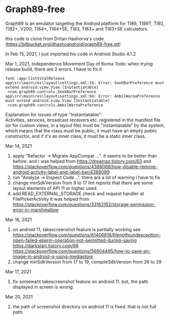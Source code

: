 # Graph89-free

Graph89 is an emulator targeting the Android platform for TI89, TI89T, TI92, TI92+, V200, TI84+, TI84+SE, TI83, TI83+ and TI83+SE calculators.

this code is clone from Dritan Hashorva's code.
(https://bitbucket.org/dhashoandroid/graph89-free.git)

In Feb 15, 2021, 
I just imported his code in Android Studio 4.1.2

Mar 1, 2021, Independence Movement Day of Korea
Todo: when trying release build, there are 2 errors.
 I have to fix it

	Task :app:lintVitalRelease
	app\src\main\res\layout\settings.xml:16: Error: SeekBarPreference must extend android.view.View [Instantiatable]  
	 <com.graph89.controls.SeekBarPreference
	app\src\main\res\layout\settings.xml:94: Error: AmbilWarnaPreference must extend android.view.View [Instantiatable]  
	 <com.graph89.controls.AmbilWarnaPreference
	      
Explanation for issues of type "Instantiatable":  
    Activities, services, broadcast receivers etc. registered in the manifest file (or for custom views, in a layout file) must be "instantiatable" by the system, which means that the class must be public, it must have an empty public constructor, and if it's an inner class, it must be a static inner class.

Mar 14, 2021
 1. apply "Refactor -> Migrate AppCompat ...".
   it seems to be better than before.
   and I was helped from
   https://dreamaz.tistory.com/63 and
   https://stackoverflow.com/questions/4388068/how-disable-remove-android-activity-label-and-label-bar/4388099
 2. run "Analyze -> Inspect Code...".
   there are a lot of warning I have to fix
 3. change minSdkVersion from 9 to 17
   lint reports that there are some layout elements of API 11 or higher used.
 4. add READ_EXTERNAL_STORAGE check and request handler at FilePickerActivity
   It was helped from https://stackoverflow.com/questions/33162152/storage-permission-error-in-marshmallow

 Mar 16, 2021
 1. on android 11, takescreenshot feature is partially working
  see https://stackoverflow.com/questions/61406818/filenotfoundexception-open-failed-eperm-operation-not-permitted-during-saving
      https://darkstart.tistory.com/66
      https://stackoverflow.com/questions/56904485/how-to-save-an-image-in-android-q-using-mediastore
 2. change minSdkVersion from 17 to 19, compileSdkVersion from 26 to 29

Mar 17, 2021
 1. fix somewaht takescreenshot feature on android 11.
  but, the path displayed in screen is wrong.
  
Mar 20, 2021
 1. the path of screenshot directory on android 11 is fixed.
  that is not full path.

